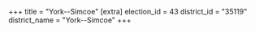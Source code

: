 +++
title = "York--Simcoe"
[extra]
election_id = 43
district_id = "35119"
district_name = "York--Simcoe"
+++
